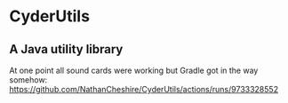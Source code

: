 # CyderUtils

## A Java utility library

At one point all sound cards were working but Gradle got in the way somehow: https://github.com/NathanCheshire/CyderUtils/actions/runs/9733328552
